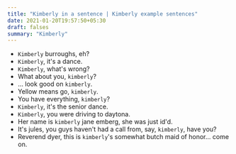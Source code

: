 ```yaml
---
title: "Kimberly in a sentence | Kimberly example sentences"
date: 2021-01-20T19:57:50+05:30
draft: falses
summary: "Kimberly"
---
```

- `Kimberly` burroughs, eh?
- `Kimberly`, it's a dance.
- `Kimberly`, what's wrong?
- What about you, `kimberly`?
- ... look good on `kimberly`.
- Yellow means go, `kimberly`.
- You have everything, `kimberly`?
- `Kimberly`, it's the senior dance.
- `Kimberly`, you were driving to daytona.
- Her name is `kimberly` jane emberg, she was just id'd.
- It's jules, you guys haven't had a call from, say, `kimberly`, have you?
- Reverend dyer, this is `kimberly`'s somewhat butch maid of honor... come on.
                 
